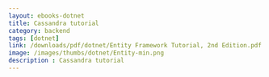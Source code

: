 ```yaml
---
layout: ebooks-dotnet
title: Cassandra tutorial
category: backend
tags: [dotnet]
link: /downloads/pdf/dotnet/Entity Framework Tutorial, 2nd Edition.pdf 
image: /images/thumbs/dotnet/Entity-min.png
description : Cassandra tutorial 
---
```












